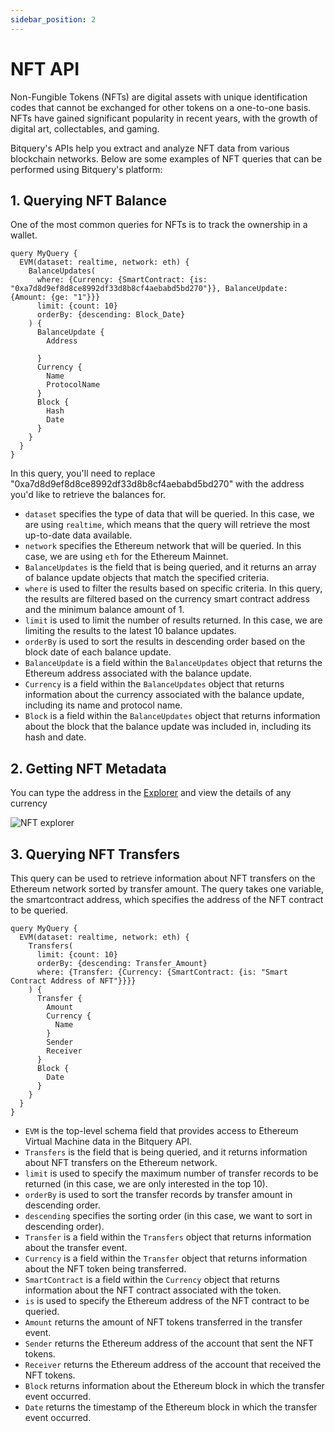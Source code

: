 ```yaml
---
sidebar_position: 2
---
```


# NFT API

Non-Fungible Tokens (NFTs) are digital assets with unique identification codes that cannot be exchanged for other tokens on a one-to-one basis. NFTs have gained significant popularity in recent years, with the growth of digital art, collectables, and gaming.

Bitquery's  APIs help you extract and analyze NFT data from various blockchain networks. Below are some examples of NFT queries that can be performed using Bitquery's platform:

## 1. Querying NFT Balance
One of the most common queries for NFTs is to track the ownership in a wallet.

```
query MyQuery {
  EVM(dataset: realtime, network: eth) {
    BalanceUpdates(
      where: {Currency: {SmartContract: {is: "0xa7d8d9ef8d8ce8992df33d8b8cf4aebabd5bd270"}}, BalanceUpdate: {Amount: {ge: "1"}}}
      limit: {count: 10}
      orderBy: {descending: Block_Date}
    ) {
      BalanceUpdate {
        Address
        
      }
      Currency {
        Name
        ProtocolName
      }
      Block {
        Hash
        Date
      }
    }
  }
}

```

In this query, you'll need to replace "0xa7d8d9ef8d8ce8992df33d8b8cf4aebabd5bd270" with the address you'd like to retrieve the balances for.

-   `dataset` specifies the type of data that will be queried. In this case, we are using `realtime`, which means that the query will retrieve the most up-to-date data available.
-   `network` specifies the Ethereum network that will be queried. In this case, we are using `eth` for the Ethereum Mainnet.
-   `BalanceUpdates` is the field that is being queried, and it returns an array of balance update objects that match the specified criteria.
-   `where` is used to filter the results based on specific criteria. In this query, the results are filtered based on the currency smart contract address and the minimum balance amount of 1.
-   `limit` is used to limit the number of results returned. In this case, we are limiting the results to the latest 10 balance updates.
-   `orderBy` is used to sort the results in descending order based on the block date of each balance update.
-   `BalanceUpdate` is a field within the `BalanceUpdates` object that returns the Ethereum address associated with the balance update.
-   `Currency` is a field within the `BalanceUpdates` object that returns information about the currency associated with the balance update, including its name and protocol name.
-   `Block` is a field within the `BalanceUpdates` object that returns information about the block that the balance update was included in, including its hash and date.


## 2. Getting NFT Metadata

You can type the address in the [Explorer](https://explorer.bitquery.io/) and view the details of any currency

![NFT explorer](/img/ide/NFT_1.png)

## 3. Querying NFT Transfers

This query can be used to retrieve information about NFT transfers on the Ethereum network sorted by transfer amount. The query takes one variable, the smartcontract address, which specifies the address of the NFT contract to be queried.

```
query MyQuery {
  EVM(dataset: realtime, network: eth) {
    Transfers(
      limit: {count: 10}
      orderBy: {descending: Transfer_Amount}
      where: {Transfer: {Currency: {SmartContract: {is: "Smart Contract Address of NFT"}}}}
    ) {
      Transfer {
        Amount
        Currency {
          Name
        }
        Sender
        Receiver
      }
      Block {
        Date
      }
    }
  }
}
```
-   `EVM` is the top-level schema field that provides access to Ethereum Virtual Machine data in the Bitquery API.
-   `Transfers` is the field that is being queried, and it returns information about NFT transfers on the Ethereum network.
-   `limit` is used to specify the maximum number of transfer records to be returned (in this case, we are only interested in the top 10).
-   `orderBy` is used to sort the transfer records by transfer amount in descending order.
-   `descending` specifies the sorting order (in this case, we want to sort in descending order).
-   `Transfer` is a field within the `Transfers` object that returns information about the transfer event.
-   `Currency` is a field within the `Transfer` object that returns information about the NFT token being transferred.
-   `SmartContract` is a field within the `Currency` object that returns information about the NFT contract associated with the token.
-   `is` is used to specify the Ethereum address of the NFT contract to be queried.
-   `Amount` returns the amount of NFT tokens transferred in the transfer event.
-   `Sender` returns the Ethereum address of the account that sent the NFT tokens.
-   `Receiver` returns the Ethereum address of the account that received the NFT tokens.
-   `Block` returns information about the Ethereum block in which the transfer event occurred.
-   `Date` returns the timestamp of the Ethereum block in which the transfer event occurred.
